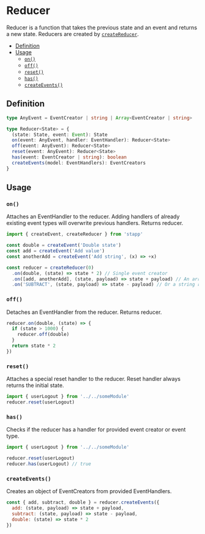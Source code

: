 # Reducer

Reducer is a function that takes the previous state and an event and returns a new state. Reducers are created by [`createReducer`](/api/createReducer.html).

<!-- START doctoc generated TOC please keep comment here to allow auto update -->
<!-- DON'T EDIT THIS SECTION, INSTEAD RE-RUN doctoc TO UPDATE -->


- [Definition](#definition)
- [Usage](#usage)
  - [`on()`](#on)
  - [`off()`](#off)
  - [`reset()`](#reset)
  - [`has()`](#has)
  - [`createEvents()`](#createevents)

<!-- END doctoc generated TOC please keep comment here to allow auto update -->

## Definition

```typescript
type AnyEvent = EventCreator | string | Array<EventCreator | string>

type Reducer<State> = {
  (state: State, event: Event): State
  on(event: AnyEvent, handler: EventHandler): Reducer<State>
  off(event: AnyEvent): Reducer<State>
  reset(event: AnyEvent): Reducer<State>
  has(event: EventCreator | string): boolean
  createEvents(model: EventHandlers): EventCreators
}
```

## Usage

### `on()`

Attaches an EventHandler to the reducer. Adding handlers of already existing event types will overwrite previous handlers. Returns reducer.

```js
import { createEvent, createReducer } from 'stapp'

const double = createEvent('Double state')
const add = createEvent('Add value')
const anotherAdd = createEvent('Add string', (x) => +x)

const reducer = createReducer(0)
  .on(double, (state) => state * 2) // Single event creator
  .on([add, anotherAdd], (state, payload) => state + payload) // An array of event creators
  .on('SUBTRACT', (state, payload) => state - payload) // Or a string representing event type
```

### `off()`

Detaches an EventHandler from the reducer. Returns reducer.

```js
reducer.on(double, (state) => {
  if (state > 1000) {
    reducer.off(double)
  }
  return state * 2
})
```

### `reset()`

Attaches a special reset handler to the reducer. Reset handler always returns the initial state.

```js
import { userLogout } from '../../someModule'
reducer.reset(userLogout)
```

### `has()`

Checks if the reducer has a handler for provided event creator or event type.

```js
import { userLogout } from '../../someModule'

reducer.reset(userLogout)
reducer.has(userLogout) // true
```

### `createEvents()`

Creates an object of EventCreators from provided EventHandlers.

```js
const { add, subtract, double } = reducer.createEvents({
  add: (state, payload) => state + payload,
  subtract: (state, payload) => state - payload,
  double: (state) => state * 2
})
```

<!--
## Type definitions

- [`createReducer`](/types.html#createreducer)
- [`EventCreator*`](/types.html#eventcreator0)
- [`EventCreators`](/types.html#eventcreators)
- [`EventHandler`](/types.html#eventhandler)
- [`EventHandlers`](/types.html#eventhandlers)
- [`Event`](/types.html#event)
-->
